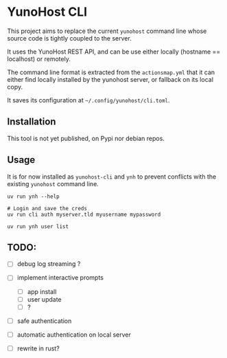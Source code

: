# YunoHost CLI

This project aims to replace the current `yunohost` command line whose source
code is tightly coupled to the server.

It uses the YunoHost REST API, and can be use either locally (hostname == localhost)
or remotely.

The command line format is extracted from the `actionsmap.yml` that it can either
find locally installed by the yunohost server, or fallback on its local copy.

It saves its configuration at `~/.config/yunohost/cli.toml`.

## Installation

This tool is not yet published, on Pypi nor debian repos.

## Usage

It is for now installed as `yunohost-cli` and `ynh` to prevent conflicts with the
existing `yunohost` command line.

```
uv run ynh --help

# Login and save the creds
uv run cli auth myserver.tld myusername mypassword

uv run ynh user list
```


## TODO:

- [ ] debug log streaming ?
- [ ] implement interactive prompts
  - [ ] app install
  - [ ] user update
  - [ ] ?
- [ ] safe authentication
- [ ] automatic authentication on local server

- [ ] rewrite in rust?
